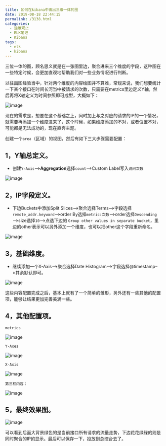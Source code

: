 ```yaml
---
title: 如何在kibana中画出三维一体的图
date: 2019-08-18 22:44:15
permalink: /3138.html
categories:
  - 运维观止
  - ELK笔记
  - Kibana
tags:
  - elk
  - kibana
---
```


三位一体的图，顾名思义就是在一张图里边，聚合进来三个维度的字段，这种图在一些特定时候，会更加直观地帮助我们对一些业务情况进行判断。

以往画图经验当中，针对两个维度的内容绘图并不算难，常规来说，我们想要统计一下某个接口在时间长河当中被请求的次数，只需要在metrics里边定义Y轴，然后再将X轴定义为时间参照即可成型，大概如下：

![image](https://tva1.sinaimg.cn/large/008k1Yt0ly1gruwdeqz4yj31cm0wa13h.jpg)

现在的需求是，想要在这个基础之上，同时加上与之对应的请求的IP的一个情况，就需要再添加一个维度进来了，这个时候，如果维度添加的不对，或者位置不对，可能都是无法成功的，现在直奔主题。

创建一个`area`（区域）的视图，然后有如下三大步骤需要配置：

## 1，Y轴总定义。

- 创建`Y-Axis`—>**Aggregation**选择`count`–>Custom Label写入`访问次数`

![image](https://tva4.sinaimg.cn/large/008k1Yt0ly1gruwdkklbrj30i80jy0w2.jpg)

## 2，IP字段定义。

- 下边Buckets中添加Split Slices—>聚合选择Terms—>字段选择`remote_addr.keyword`—>order By选择`metric:次数`—>order选择`Descending`—>size选择`10`—>点选下边的 `Group other values in separate bucket`，里边的other表示可以另外添加一个维度，也可以把other这个字段重新命名。

![image](https://tvax2.sinaimg.cn/large/008k1Yt0ly1gruwdstmznj30ia0xa79c.jpg)

## 3，基础维度。

- 继续添加一个X-Axis—>聚合选择Date Histogram–>字段选择@timestamp–>其余默认即可。

![image](https://tva4.sinaimg.cn/large/008k1Yt0ly1gruwe00pwaj30ia10m0yo.jpg)

这些内容配置完成之后，基本上就有了一个简单的雏形，另外还有一些其他的配置项，能够让结果更加完善美满一些。

## 4，其他配置项。

`metrics`

![image](https://tvax2.sinaimg.cn/large/008k1Yt0ly1gruwec68yvj30ik0hy77k.jpg)

`Y-Axes`

![image](https://tva4.sinaimg.cn/large/008k1Yt0ly1gruweilxgoj30ie11u0y9.jpg)

`X-Axis`

![image](https://tva1.sinaimg.cn/large/008k1Yt0ly1gruwenyq4aj30ie0ymtdj.jpg)

`第三栏内容：`

![image](https://tvax1.sinaimg.cn/large/008k1Yt0ly1gruweug554j30ia0k8jur.jpg)

## 5，最终效果图。

![image](https://tvax2.sinaimg.cn/large/008k1Yt0ly1gruwf31odpj31w40w0ay8.jpg)

可以看到后面大背景绿色的是当前接口所有请求的流量走势，下边花花绿绿的则是同时聚合的IP的显示。最后可以保存一下，投放到总控台去了。
